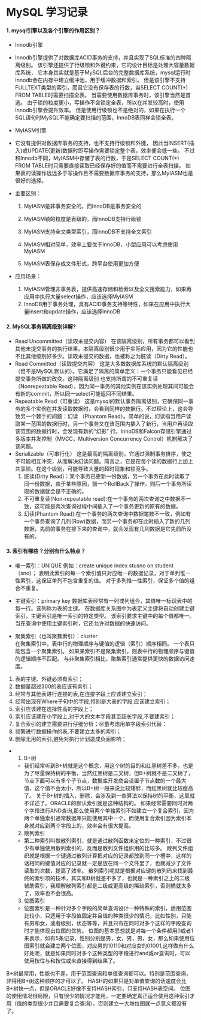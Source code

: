 # MySQL 学习记录

#### 1. mysql引擎以及各个引擎的作用区别？
* Innodb引擎
* Innodb引擎提供了对数据库ACID事务的支持，并且实现了SQL标准的四种隔离级别。
  该引擎还提供了行级锁和外键约束，它的设计目标是处理大容量数据库系统，
  它本身其实就是基于MySQL后台的完整数据库系统，mysql运行时Innodb会在内存中建立缓冲池，用于缓冲数据和索引。
  但是该引擎不支持FULLTEXT类型的索引，而且它没有保存表的行数，当SELECT COUNT(*) FROM TABLE时需要扫描全表。
  当需要使用数据库事务时，该引擎当然是首选。
  由于锁的粒度更小，写操作不会锁定全表，所以在并发较高时，使用Innodb引擎会提升效率。
  但是使用行级锁也不是绝对的，如果在执行一个SQL语句时MySQL不能确定要扫描的范围，InnoDB表同样会锁全表。
  
* MyIASM引擎
* 它没有提供对数据库事务的支持，也不支持行级锁和外键，
  因此当INSERT(插入)或UPDATE(更新)数据时即写操作需要锁定整个表，效率便会低一些。
  不过和Innodb不同，MyIASM中存储了表的行数，于是SELECT COUNT(*) FROM TABLE时只需要直接读取已经保存好的值而不需要进行全表扫描。
  如果表的读操作远远多于写操作且不需要数据库事务的支持，那么MyIASM也是很好的选择。
  
* 主要区别：
  1. MyIASM是非事务安全的，而InnoDB是事务安全的
  
  2. MyIASM锁的粒度是表级的，而InnoDB支持行级锁
  
  3. MyIASM支持全文类型索引，而InnoDB不支持全文索引
  
  4. MyIASM相对简单，效率上要优于InnoDB，小型应用可以考虑使用MyIASM
  
  5. MyIASM表保存成文件形式，跨平台使用更加方便
  
* 应用场景：
  1. MyIASM管理非事务表，提供高速存储和检索以及全文搜索能力，如果再应用中执行大量select操作，应该选择MyIASM
  2. InnoDB用于事务处理，具有ACID事务支持等特性，如果在应用中执行大量insert和update操作，应该选择InnoDB

#### 2. MySQL事务隔离级别详解?
* Read Uncommitted（读取未提交内容）
       在该隔离级别，所有事务都可以看到其他未提交事务的执行结果。本隔离级别很少用于实际应用，因为它的性能也不比其他级别好多少。读取未提交的数据，也被称之为脏读（Dirty Read）。
* Read Committed（读取提交内容）
       这是大多数数据库系统的默认隔离级别（但不是MySQL默认的）。它满足了隔离的简单定义：一个事务只能看见已经提交事务所做的改变。这种隔离级别 也支持所谓的不可重复读（Nonrepeatable Read），因为同一事务的其他实例在该实例处理其间可能会有新的commit，所以同一select可能返回不同结果。
* Repeatable Read（可重读）
       这是mysql的默认事务隔离级别，它确保同一事务的多个实例在并发读取数据时，会看到同样的数据行。不过理论上，这会导致另一个棘手的问题：幻读 （Phantom Read）。简单的说，幻读指当用户读取某一范围的数据行时，另一个事务又在该范围内插入了新行，当用户再读取该范围的数据行时，会发现有新的“幻影” 行。InnoDB和Falcon存储引擎通过多版本并发控制（MVCC，Multiversion Concurrency Control）机制解决了该问题。
* Serializable（可串行化） 
       这是最高的隔离级别，它通过强制事务排序，使之不可能相互冲突，从而解决幻读问题。简言之，它是在每个读的数据行上加上共享锁。在这个级别，可能导致大量的超时现象和锁竞争。
  1. 脏读(Drity Read)：某个事务已更新一份数据，另一个事务在此时读取了同一份数据，由于某些原因，前一个RollBack了操作，则后一个事务所读取的数据就会是不正确的。
  2. 不可重复读(Non-repeatable read):在一个事务的两次查询之中数据不一致，这可能是两次查询过程中间插入了一个事务更新的原有的数据。
  3. 幻读(Phantom Read):在一个事务的两次查询中数据笔数不一致，例如有一个事务查询了几列(Row)数据，而另一个事务却在此时插入了新的几列数据，先前的事务在接下来的查询中，就会发现有几列数据是它先前所没有的。
#### 3. 索引有哪些？分别有什么特点？

* 唯一索引：UNIQUE 
    例如：create unique index stusno on student（sno）；
    表明此索引的每一个索引值只对应唯一的数据记录，对于单列惟一性索引，这保证单列不包含重复的值。
    对于多列惟一性索引，保证多个值的组合不重复。

* 主键索引：primary key
    数据库表经常有一列或列组合，其值唯一标识表中的每一行。该列称为表的主键。
    在数据库关系图中为表定义主键将自动创建主键索引，主键索引是唯一索引的特定类型。
    该索引要求主键中的每个值都唯一。
    当在查询中使用主键索引时，它还允许对数据的快速访问。 

* 聚集索引（也叫聚簇索引）：cluster  
    在聚集索引中，表中行的物理顺序与键值的逻辑（索引）顺序相同。
    一个表只能包含一个聚集索引。
    如果某索引不是聚集索引，则表中行的物理顺序与键值的逻辑顺序不匹配。
    与非聚集索引相比，聚集索引通常提供更快的数据访问速度。

1. 表的主键、外键必须有索引；
2. 数据量超过300的表应该有索引；
3. 经常与其他表进行连接的表,在连接字段上应该建立索引；
4. 经常出现在Where子句中的字段,特别是大表的字段,应该建立索引；
5. 索引应该建在选择性高的字段上；
6. 索引应该建在小字段上,对于大的文本字段甚至超长字段,不要建索引；
7. 复合索引的建立需要进行仔细分析；尽量考虑用单字段索引代替：
8. 频繁进行数据操作的表,不要建立太多的索引；
9. 删除无用的索引,避免对执行计划造成负面影响；

* 1. B+树
    * 我们经常听到B+树就是这个概念，用这个树的目的和红黑树差不多，也是为了尽量保持树的平衡，当然红黑树是二叉树，但B+树就不是二叉树了，节点下面可以有多个子节点，数据库开发商会设置子节点数的一个最大值，这个值不会太小，所以B+树一般来说比较矮胖，而红黑树就比较瘦高了。
关于B+树的插入，删除，会涉及到一些算法以保持树的平衡，这里就不详述了。ORACLE的默认索引就是这种结构的。
如果经常需要同时对两个字段进行AND查询,那么使用两个单独索引不如建立一个复合索引，因为两个单独索引通常数据库只能使用其中一个，而使用复合索引因为索引本身就对应到两个字段上的，效率会有很大提高。
    2. 散列索引
    * 第二种索引叫做散列索引，就是通过散列函数来定位的一种索引，不过很少有单独使用散列索引的，反而是散列文件组织用的比较多。
散列文件组织就是根据一个键通过散列计算把对应的记录都放到同一个槽中，这样的话相同的键值对应的记录就一定是放在同一个文件里了，也就减少了文件读取的次数，提高了效率。
散列索引呢就是根据对应键的散列码来找到最终的索引项的技术，其实和B树就差不多了，也就是一种索引之上的二级辅助索引，我理解散列索引都是二级或更高级的稀疏索引，否则桶就太多了，效率也不会很高。
    3. 位图索引
    * 位图索引是一种针对多个字段的简单查询设计一种特殊的索引，适用范围比较小，只适用于字段值固定并且值的种类很少的情况，比如性别，只能有男和女，或者级别，状态等等，并且只有在同时对多个这样的字段查询时才能体现出位图的优势。
位图的基本思想就是对每一个条件都用0或者1来表示，如有5条记录，性别分别是男，女，男，男，女，那么如果使用位图索引就会建立两个位图，对应男的10110和对应女的01001,这样做有什么好处呢，就是如果同时对多个这种类型的字段进行and或or查询时，可以使用按位与和按位或来直接得到结果了。

B+树最常用，性能也不差，用于范围查询和单值查询都可以。特别是范围查询，非得用B+树这种顺序的才可以了。
HASH的如果只是对单值查询的话速度会比B+树快一点，但是ORACLE好像不支持HASH索引，只支持HASH表空间。
位图的使用情况很局限，只有很少的情况才能用，一定要确定真正适合使用这种索引才用（值的类型很少并且需要复合查询），否则建立一大堆位图就一点意义都没有了。
